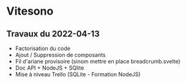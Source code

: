 # Vitesono

## Travaux du 2022-04-13

- Factorisation du code
- Ajout / Suppression de composants
- Fil d'ariane provisoire (sinom mettre en place breadcrumb.svelte)
- Doc API + NodeJS + SQlite
- Mise à niveau Trello (SQLite - Formation NodeJS)
